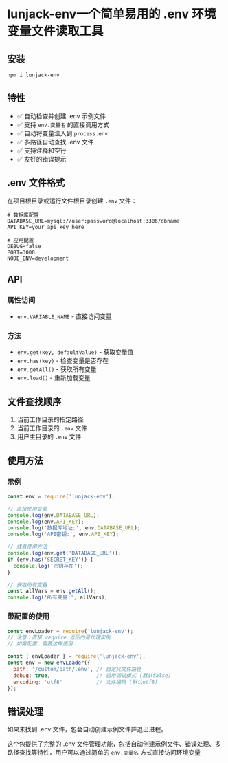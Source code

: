 # lunjack-env一个简单易用的 .env 环境变量文件读取工具

## 安装

```bash
npm i lunjack-env
```

## 特性

- ✅ 自动检查并创建 .env 示例文件
- ✅ 支持 `env.变量名` 的直接调用方式
- ✅ 自动将变量注入到 `process.env`
- ✅ 多路径自动查找 .env 文件
- ✅ 支持注释和空行
- ✅ 友好的错误提示

## .env 文件格式

在项目根目录或运行文件根目录创建 `.env` 文件：

```env
# 数据库配置
DATABASE_URL=mysql://user:password@localhost:3306/dbname
API_KEY=your_api_key_here

# 应用配置
DEBUG=false
PORT=3000
NODE_ENV=development
```

## API

### 属性访问
- `env.VARIABLE_NAME` - 直接访问变量

### 方法
- `env.get(key, defaultValue)` - 获取变量值
- `env.has(key)` - 检查变量是否存在
- `env.getAll()` - 获取所有变量
- `env.load()` - 重新加载变量

## 文件查找顺序

1. 当前工作目录的指定路径
2. 当前工作目录的 `.env` 文件
3. 用户主目录的 `.env` 文件

## 使用方法

### 示例

```javascript
const env = require('lunjack-env');

// 直接使用变量
console.log(env.DATABASE_URL);
console.log(env.API_KEY);
console.log('数据库地址:', env.DATABASE_URL);
console.log('API密钥:', env.API_KEY);

// 或者使用方法
console.log(env.get('DATABASE_URL'));
if (env.has('SECRET_KEY')) {
  console.log('密钥存在');
}

// 获取所有变量
const allVars = env.getAll();
console.log('所有变量:', allVars);
```

### 带配置的使用

```javascript
const envLoader = require('lunjack-env');
// 注意：直接 require 返回的是代理实例
// 如需配置，需要这样使用：

const { envLoader } = require('lunjack-env');
const env = new envLoader({
  path: '/custom/path/.env', // 自定义文件路径
  debug: true,               // 启用调试模式 (默认false)
  encoding: 'utf8'           // 文件编码 (默认utf8)
});
```

## 错误处理
如果未找到 .env 文件，包会自动创建示例文件并退出进程。

这个包提供了完整的 .env 文件管理功能，包括自动创建示例文件、错误处理、多路径查找等特性，用户可以通过简单的 `env.变量名` 方式直接访问环境变量